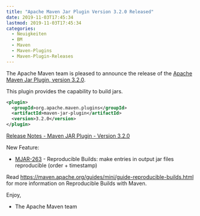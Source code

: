 ```yaml
---
title: "Apache Maven Jar Plugin Version 3.2.0 Released"
date: 2019-11-03T17:45:34
lastmod: 2019-11-03T17:45:34
categories:
  - Neuigkeiten
  - BM
  - Maven
  - Maven-Plugins
  - Maven-Plugin-Releases
---
```

The Apache Maven team is pleased to announce the release of the 
[Apache Maven Jar Plugin, version 3.2.0](https://maven.apache.org/plugins/maven-jar-plugin/).

This plugin provides the capability to build jars.

```xml
<plugin>
  <groupId>org.apache.maven.plugins</groupId>
  <artifactId>maven-jar-plugin</artifactId>
  <version>3.2.0</version>
</plugin>
```

<!-- more -->

[Release Notes - Maven JAR Plugin - Version 3.2.0](https://issues.apache.org/jira/secure/ReleaseNote.jspa?projectId=12317526&version=12345503)


New Feature:

  * [MJAR-263](https://issues.apache.org/jira/browse/MJAR-263) - Reproducible Builds: make entries in output jar files reproducible (order + timestamp)

Read https://maven.apache.org/guides/mini/guide-reproducible-builds.html for more information on Reproducible Builds with Maven.

Enjoy,

- The Apache Maven team
